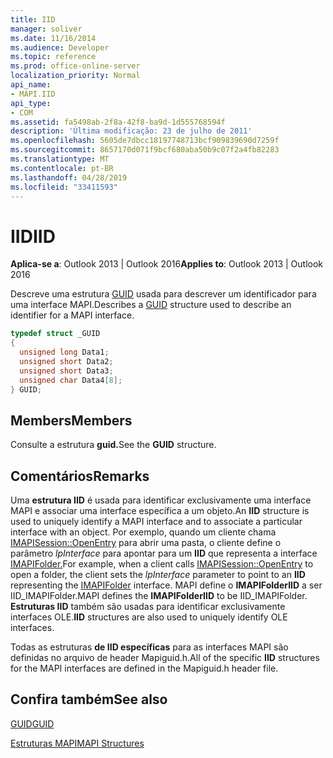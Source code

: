 ```yaml
---
title: IID
manager: soliver
ms.date: 11/16/2014
ms.audience: Developer
ms.topic: reference
ms.prod: office-online-server
localization_priority: Normal
api_name:
- MAPI.IID
api_type:
- COM
ms.assetid: fa5498ab-2f8a-42f8-ba9d-1d555768594f
description: 'Última modificação: 23 de julho de 2011'
ms.openlocfilehash: 5605de7dbcc18197748713bcf909839690d7259f
ms.sourcegitcommit: 8657170d071f9bcf680aba50b9c07f2a4fb82283
ms.translationtype: MT
ms.contentlocale: pt-BR
ms.lasthandoff: 04/28/2019
ms.locfileid: "33411593"
---
```

# <a name="iid"></a><span data-ttu-id="af0ce-103">IID</span><span class="sxs-lookup"><span data-stu-id="af0ce-103">IID</span></span>

  
  
<span data-ttu-id="af0ce-104">**Aplica-se a**: Outlook 2013 | Outlook 2016</span><span class="sxs-lookup"><span data-stu-id="af0ce-104">**Applies to**: Outlook 2013 | Outlook 2016</span></span> 
  
<span data-ttu-id="af0ce-105">Descreve uma estrutura [GUID](guid.md) usada para descrever um identificador para uma interface MAPI.</span><span class="sxs-lookup"><span data-stu-id="af0ce-105">Describes a [GUID](guid.md) structure used to describe an identifier for a MAPI interface.</span></span> 
  
```cpp
typedef struct _GUID
{
  unsigned long Data1;
  unsigned short Data2;
  unsigned short Data3;
  unsigned char Data4[8];
} GUID;

```

## <a name="members"></a><span data-ttu-id="af0ce-106">Members</span><span class="sxs-lookup"><span data-stu-id="af0ce-106">Members</span></span>

<span data-ttu-id="af0ce-107">Consulte a estrutura **guid.**</span><span class="sxs-lookup"><span data-stu-id="af0ce-107">See the **GUID** structure.</span></span> 
  
## <a name="remarks"></a><span data-ttu-id="af0ce-108">Comentários</span><span class="sxs-lookup"><span data-stu-id="af0ce-108">Remarks</span></span>

<span data-ttu-id="af0ce-109">Uma **estrutura IID** é usada para identificar exclusivamente uma interface MAPI e associar uma interface específica a um objeto.</span><span class="sxs-lookup"><span data-stu-id="af0ce-109">An **IID** structure is used to uniquely identify a MAPI interface and to associate a particular interface with an object.</span></span> <span data-ttu-id="af0ce-110">Por exemplo, quando um cliente chama [IMAPISession::OpenEntry](imapisession-openentry.md) para abrir uma pasta, o cliente define o parâmetro _lpInterface_ para apontar para um **IID** que representa a interface [IMAPIFolder.](imapifolderimapicontainer.md)</span><span class="sxs-lookup"><span data-stu-id="af0ce-110">For example, when a client calls [IMAPISession::OpenEntry](imapisession-openentry.md) to open a folder, the client sets the  _lpInterface_ parameter to point to an **IID** representing the [IMAPIFolder](imapifolderimapicontainer.md) interface.</span></span> <span data-ttu-id="af0ce-111">MAPI define o **IMAPIFolderIID** a ser IID_IMAPIFolder.</span><span class="sxs-lookup"><span data-stu-id="af0ce-111">MAPI defines the **IMAPIFolderIID** to be IID_IMAPIFolder.</span></span> <span data-ttu-id="af0ce-112">**Estruturas IID** também são usadas para identificar exclusivamente interfaces OLE.</span><span class="sxs-lookup"><span data-stu-id="af0ce-112">**IID** structures are also used to uniquely identify OLE interfaces.</span></span> 
  
<span data-ttu-id="af0ce-113">Todas as estruturas **de IID específicas** para as interfaces MAPI são definidas no arquivo de header Mapiguid.h.</span><span class="sxs-lookup"><span data-stu-id="af0ce-113">All of the specific **IID** structures for the MAPI interfaces are defined in the Mapiguid.h header file.</span></span> 
  
## <a name="see-also"></a><span data-ttu-id="af0ce-114">Confira também</span><span class="sxs-lookup"><span data-stu-id="af0ce-114">See also</span></span>



[<span data-ttu-id="af0ce-115">GUID</span><span class="sxs-lookup"><span data-stu-id="af0ce-115">GUID</span></span>](guid.md)


[<span data-ttu-id="af0ce-116">Estruturas MAPI</span><span class="sxs-lookup"><span data-stu-id="af0ce-116">MAPI Structures</span></span>](mapi-structures.md)

